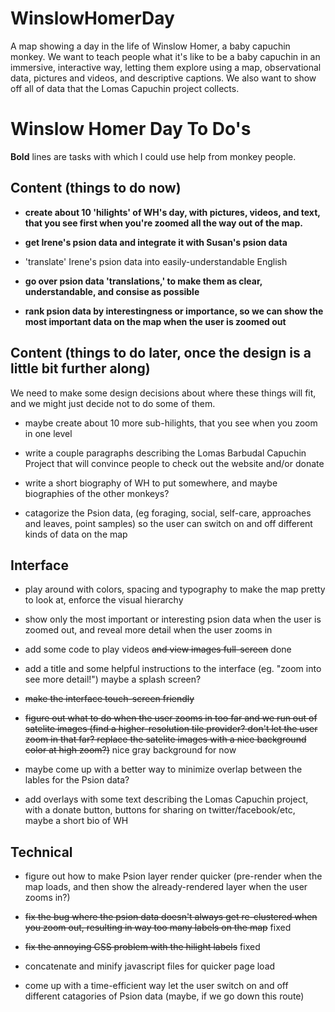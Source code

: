 WinslowHomerDay
===============

A map showing a day in the life of Winslow Homer, a baby capuchin monkey.  We want to teach people what it's like to be a baby capuchin in an immersive, interactive way, letting them explore using a map, observational data, pictures and videos, and descriptive captions.  We also want to show off all of data that the Lomas Capuchin project collects.




Winslow Homer Day To Do's
=========================

**Bold** lines are tasks with which I could use help from monkey people.



Content (things to do now)
--------------------------

- **create about 10 'hilights' of WH's day, with pictures, videos, and text, that you see first when you're zoomed all the way out of the map.**

- **get Irene's psion data and integrate it with Susan's psion data**

- 'translate' Irene's psion data into easily-understandable English

- **go over psion data 'translations,' to make them as clear, understandable, and consise as possible**

- **rank psion data by interestingness or importance, so we can show the most important data on the map when the user is zoomed out**



Content (things to do later, once the design is a little bit further along) 
-------------------------
We need to make some design decisions about where these things will fit, and we might just decide not to do some of them.

- maybe create about 10 more sub-hilights, that you see when you zoom in one level

- write a couple paragraphs describing the Lomas Barbudal Capuchin Project that will convince people to check out the website and/or donate

- write a short biography of WH to put somewhere, and maybe biographies of the other monkeys?

- catagorize the Psion data, (eg foraging, social, self-care, approaches and leaves, point samples) so the user can switch on and off different kinds of data on the map



Interface
---------

- play around with colors, spacing and typography to make the map pretty to look at, enforce the visual hierarchy

- show only the most important or interesting psion data when the user is zoomed out, and reveal more detail when the user zooms in

- add some code to play videos ~~and view images full-screen~~ done

- add a title and some helpful instructions to the interface (eg. "zoom into see more detail!")  maybe a splash screen?
 
- ~~make the interface touch-screen friendly~~

- ~~figure out what to do when the user zooms in too far and we run out of satelite images (find a higher-resolution tile provider?  don't let the user zoom in that far?  replace the satelite images with a nice background color at high zoom?)~~ nice gray background for now

- maybe come up with a better way to minimize overlap between the lables for the Psion data?

- add overlays with some text describing the Lomas Capuchin project, with a donate button, buttons for sharing on twitter/facebook/etc, maybe a short bio of WH



Technical
---------

- figure out how to make Psion layer render quicker (pre-render when the map loads, and then show the already-rendered layer when the user zooms in?)

- ~~fix the bug where the psion data doesn't always get re-clustered when you zoom out, resulting in way too many labels on the map~~ fixed

- ~~fix the annoying CSS problem with the hilight labels~~ fixed

- concatenate and minify javascript files for quicker page load

- come up with a time-efficient way let the user switch on and off different catagories of Psion data (maybe, if we go down this route)
